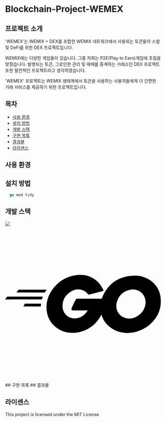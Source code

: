 # Blockchain-Project-WEMEX
## 프로젝트 소개
'WEMEX'는 WEMIX + DEX를 조합한 WEMIX 네트워크에서 사용되는 토큰들의 스왑 및 DeFi를 위한 DEX 프로젝트입니다.

WEMIX에는 다양한 게임들이 있습니다. 그중 저희는 P2E(Play to Earn)게임에 초점을 맞췄습니다. 발행되는 토큰, 그로인한 관리 및 매매를 중계하는 거래소인 DEX 프로젝트 또한 필연적인 프로젝트라고 생각하였습니다.

'WEMEX' 프로젝트는 WEMIX 생태계에서 토큰을 사용하는 사용자들에게 더 간편한 거래 서비스를 제공하기 위한 프로젝트입니다.

## 목차
  - [사용 환경](#사용-환경)
  - [설치 방법](#설치-방법)
  - [개발 스택](#개발-스택)
  - [구현 목록](#구현-목록)
  - [결과물](#결과물)
  - [라이센스](#라이센스)

## 사용 환경
## 설치 방법
```go
  go mod tidy
```
## 개발 스택
<img src="https://img.shields.io/badge/html5-E34F26?style=for-the-badge&logo=html5&logoColor=white">
<svg role="img" viewBox="0 0 24 24" xmlns="http://www.w3.org/2000/svg"><title>Go</title><path d="M1.811 10.231c-.047 0-.058-.023-.035-.059l.246-.315c.023-.035.081-.058.128-.058h4.172c.046 0 .058.035.035.07l-.199.303c-.023.036-.082.07-.117.07zM.047 11.306c-.047 0-.059-.023-.035-.058l.245-.316c.023-.035.082-.058.129-.058h5.328c.047 0 .07.035.058.07l-.093.28c-.012.047-.058.07-.105.07zm2.828 1.075c-.047 0-.059-.035-.035-.07l.163-.292c.023-.035.07-.07.117-.07h2.337c.047 0 .07.035.07.082l-.023.28c0 .047-.047.082-.082.082zm12.129-2.36c-.736.187-1.239.327-1.963.514-.176.046-.187.058-.34-.117-.174-.199-.303-.327-.548-.444-.737-.362-1.45-.257-2.115.175-.795.514-1.204 1.274-1.192 2.22.011.935.654 1.706 1.577 1.835.795.105 1.46-.175 1.987-.77.105-.13.198-.27.315-.434H10.47c-.245 0-.304-.152-.222-.35.152-.362.432-.97.596-1.274a.315.315 0 01.292-.187h4.253c-.023.316-.023.631-.07.947a4.983 4.983 0 01-.958 2.29c-.841 1.11-1.94 1.8-3.33 1.986-1.145.152-2.209-.07-3.143-.77-.865-.655-1.356-1.52-1.484-2.595-.152-1.274.222-2.419.993-3.424.83-1.086 1.928-1.776 3.272-2.02 1.098-.2 2.15-.07 3.096.571.62.41 1.063.97 1.356 1.648.07.105.023.164-.117.2m3.868 6.461c-1.064-.024-2.034-.328-2.852-1.029a3.665 3.665 0 01-1.262-2.255c-.21-1.32.152-2.489.947-3.529.853-1.122 1.881-1.706 3.272-1.95 1.192-.21 2.314-.095 3.33.595.923.63 1.496 1.484 1.648 2.605.198 1.578-.257 2.863-1.344 3.962-.771.783-1.718 1.273-2.805 1.495-.315.06-.63.07-.934.106zm2.78-4.72c-.011-.153-.011-.27-.034-.387-.21-1.157-1.274-1.81-2.384-1.554-1.087.245-1.788.935-2.045 2.033-.21.912.234 1.835 1.075 2.21.643.28 1.285.244 1.905-.07.923-.48 1.425-1.228 1.484-2.233z"/></svg>
## 구현 목록
## 결과물


## 라이센스
This project is licensed under the MIT License 
